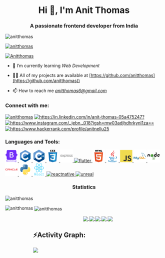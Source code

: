 <h1 align="center">Hi 👋, I'm Anit Thomas</h1>
<h3 align="center">A passionate frontend developer from India</h3>

<p align="left"> <img src="https://komarev.com/ghpvc/?username=anitthomas&label=Profile%20views&color=0e75b6&style=flat" alt="anitthomas" /> </p>

<p align="left"> <a href="https://github.com/ryo-ma/github-profile-trophy"><img src="https://github-profile-trophy.vercel.app/?username=anitthomas" alt="anitthomas" /></a> </p>

<p align="left"> <a href="https://x.com/anit_nellu" target="blank"><img src="https://img.shields.io/twitter/follow/jebintom18?logo=twitter&style=for-the-badge" alt="Anitthomas" /></a> </p>

- 🌱 I’m currently learning *Web Development*

- 👨‍💻 All of my projects are available at [https://github.com/anitthomas](https://github.com/anitthomas))

- 📫 How to reach me *anitthomas6@gmail.com*

<h3 align="left">Connect with me:</h3>
<p align="left">
<a href="https://x.com/anit_nellu" target="blank"><img align="center" src="https://raw.githubusercontent.com/rahuldkjain/github-profile-readme-generator/master/src/images/icons/Social/twitter.svg" alt="anitthomas" height="30" width="40" /></a>
<a href=" https://in.linkedin.com/in/anit-thomas-05a475247 utm_source=share&utm_campaign=share_via&utm_content=profile&utm_medium=android_app" target="blank"><img align="center" src="https://raw.githubusercontent.com/rahuldkjain/github-profile-readme-generator/master/src/images/icons/Social/linked-in-alt.svg" alt= https://in.linkedin.com/in/anit-thomas-05a475247? utm_source=share&utm_campaign=share_via&utm_content=profile&utm_medium=android_app" height="30" width="40" /></a>
<a href="https://instagram.com/https://www.instagram.com/_jebn._018?igsh=mw03adjhdhrkynl1za==" target="blank"><img align="center" src="https://raw.githubusercontent.com/rahuldkjain/github-profile-readme-generator/master/src/images/icons/Social/instagram.svg" alt="https://www.instagram.com/_jebn._018?igsh=mw03adjhdhrkynl1za==" height="30" width="40" /></a>
<a href="https://www.hackerrank.com/profile/anitnellu25" target="blank"><img align="center" src="https://raw.githubusercontent.com/rahuldkjain/github-profile-readme-generator/master/src/images/icons/Social/hackerrank.svg" alt="https://www.hackerrank.com/profile/anitnellu25" height="30" width="40" /></a>
</p>

<h3 align="left">Languages and Tools:</h3>
<p align="left"> <a href="https://getbootstrap.com" target="_blank" rel="noreferrer"> <img src="https://raw.githubusercontent.com/devicons/devicon/master/icons/bootstrap/bootstrap-plain-wordmark.svg" alt="bootstrap" width="40" height="40"/> </a> <a href="https://www.cprogramming.com/" target="_blank" rel="noreferrer"> <img src="https://raw.githubusercontent.com/devicons/devicon/master/icons/c/c-original.svg" alt="c" width="40" height="40"/> </a> <a href="https://www.w3schools.com/cpp/" target="_blank" rel="noreferrer"> <img src="https://raw.githubusercontent.com/devicons/devicon/master/icons/cplusplus/cplusplus-original.svg" alt="cplusplus" width="40" height="40"/> </a> <a href="https://www.w3schools.com/css/" target="_blank" rel="noreferrer"> <img src="https://raw.githubusercontent.com/devicons/devicon/master/icons/css3/css3-original-wordmark.svg" alt="css3" width="40" height="40"/> </a> <a href="https://expressjs.com" target="_blank" rel="noreferrer"> <img src="https://raw.githubusercontent.com/devicons/devicon/master/icons/express/express-original-wordmark.svg" alt="express" width="40" height="40"/> </a> <a href="https://flutter.dev" target="_blank" rel="noreferrer"> <img src="https://www.vectorlogo.zone/logos/flutterio/flutterio-icon.svg" alt="flutter" width="40" height="40"/> </a> <a href="https://www.w3.org/html/" target="_blank" rel="noreferrer"> <img src="https://raw.githubusercontent.com/devicons/devicon/master/icons/html5/html5-original-wordmark.svg" alt="html5" width="40" height="40"/> </a> <a href="https://www.java.com" target="_blank" rel="noreferrer"> <img src="https://raw.githubusercontent.com/devicons/devicon/master/icons/java/java-original.svg" alt="java" width="40" height="40"/> </a> <a href="https://developer.mozilla.org/en-US/docs/Web/JavaScript" target="_blank" rel="noreferrer"> <img src="https://raw.githubusercontent.com/devicons/devicon/master/icons/javascript/javascript-original.svg" alt="javascript" width="40" height="40"/> </a> <a href="https://www.mysql.com/" target="_blank" rel="noreferrer"> <img src="https://raw.githubusercontent.com/devicons/devicon/master/icons/mysql/mysql-original-wordmark.svg" alt="mysql" width="40" height="40"/> </a> <a href="https://nodejs.org" target="_blank" rel="noreferrer"> <img src="https://raw.githubusercontent.com/devicons/devicon/master/icons/nodejs/nodejs-original-wordmark.svg" alt="nodejs" width="40" height="40"/> </a> <a href="https://www.oracle.com/" target="_blank" rel="noreferrer"> <img src="https://raw.githubusercontent.com/devicons/devicon/master/icons/oracle/oracle-original.svg" alt="oracle" width="40" height="40"/> </a> <a href="https://www.python.org" target="_blank" rel="noreferrer"> <img src="https://raw.githubusercontent.com/devicons/devicon/master/icons/python/python-original.svg" alt="python" width="40" height="40"/> </a> <a href="https://reactjs.org/" target="_blank" rel="noreferrer"> <img src="https://raw.githubusercontent.com/devicons/devicon/master/icons/react/react-original-wordmark.svg" alt="react" width="40" height="40"/> </a> <a href="https://reactnative.dev/" target="_blank" rel="noreferrer"> <img src="https://reactnative.dev/img/header_logo.svg" alt="reactnative" width="40" height="40"/> </a> <a href="https://unrealengine.com/" target="_blank" rel="noreferrer"> <img src="https://raw.githubusercontent.com/kenangundogan/fontisto/036b7eca71aab1bef8e6a0518f7329f13ed62f6b/icons/svg/brand/unreal-engine.svgtheme=radical" alt="unreal" width="40" height="40"/> </a> </p>



<h3 align="center">Statistics</h3>
<p><img align="center" src="https://github-readme-streak-stats.herokuapp.com/?user=anitthomas&" alt="anitthomas" /></p>

<img align="left" height="180em" src="https://github-readme-stats.vercel.app/api/top-langs/?username=anitthomas&langs_count=8&theme=radical" alt=anitthomas />

<p>&nbsp;<img align="center" height="180em" src="https://github-readme-stats.vercel.app/api?username=anitthomas&show_icons=true&locale=en&theme=dark" alt="anitthomas" /></p>


<div align="center">
  <a href="https://github.com/anitthomas">
    <img align="center" src="http://github-profile-summary-cards.vercel.app/api/cards/stats?username=anitthomas&theme=2077" height="180em" />
  </a>
 
  <a href="https://github.com/anitthomas">
    <img align="center" src="http://github-profile-summary-cards.vercel.app/api/cards/most-commit-language?username=anitthomas&theme=2077" height="180em" />
  </a>
  <a href="https://github.com/anitthomas">
    <img align="center" src="http://github-profile-summary-cards.vercel.app/api/cards/repos-per-language?username=anitthomas&theme=2077" height="180em" />
  </a>
  <a href="https://github.com/anitthomas">
    <img align="center" src="http://github-profile-summary-cards.vercel.app/api/cards/productive-time?username=anitthomas&theme=2077" height="180em" />
  </a>
  <a href="https://github.com/anitthomas">
    <img align="center" src="http://github-profile-summary-cards.vercel.app/api/cards/profile-details?username=anitthomas&theme=2077" height="180em" />
  </a>
</div>



</div>
<h2 align="left">⚡Activity Graph:</h2>
<img align="center" src="https://github-readme-activity-graph.vercel.app/graph?username=jebintom&theme=tokyo-night"/>
